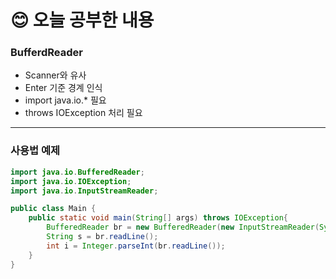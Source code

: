 # 😊 오늘 공부한 내용

### BufferdReader
- Scanner와 유사
- Enter 기준 경계 인식
- import java.io.* 필요 
- throws IOException 처리 필요

---

### 사용법 예제

```java
import java.io.BufferedReader;
import java.io.IOException;
import java.io.InputStreamReader;

public class Main {
    public static void main(String[] args) throws IOException{
        BufferedReader br = new BufferedReader(new InputStreamReader(System.in));
        String s = br.readLine();
        int i = Integer.parseInt(br.readLine());
    }
}

```
